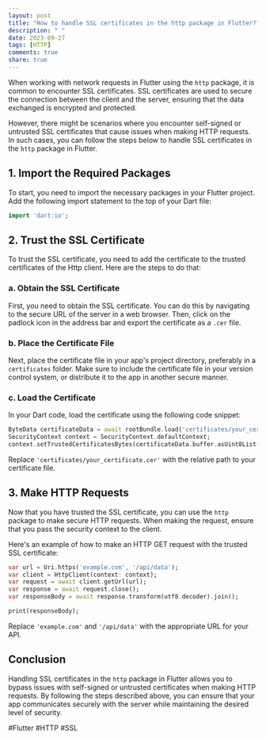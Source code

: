 ```yaml
---
layout: post
title: "How to handle SSL certificates in the http package in Flutter?"
description: " "
date: 2023-09-27
tags: [HTTP]
comments: true
share: true
---
```


When working with network requests in Flutter using the `http` package, it is common to encounter SSL certificates. SSL certificates are used to secure the connection between the client and the server, ensuring that the data exchanged is encrypted and protected.

However, there might be scenarios where you encounter self-signed or untrusted SSL certificates that cause issues when making HTTP requests. In such cases, you can follow the steps below to handle SSL certificates in the `http` package in Flutter.

## 1. Import the Required Packages

To start, you need to import the necessary packages in your Flutter project. Add the following import statement to the top of your Dart file:

```dart
import 'dart:io';
```

## 2. Trust the SSL Certificate

To trust the SSL certificate, you need to add the certificate to the trusted certificates of the Http client. Here are the steps to do that:

### a. Obtain the SSL Certificate

First, you need to obtain the SSL certificate. You can do this by navigating to the secure URL of the server in a web browser. Then, click on the padlock icon in the address bar and export the certificate as a `.cer` file.

### b. Place the Certificate File

Next, place the certificate file in your app's project directory, preferably in a `certificates` folder. Make sure to include the certificate file in your version control system, or distribute it to the app in another secure manner.

### c. Load the Certificate

In your Dart code, load the certificate using the following code snippet:

```dart
ByteData certificateData = await rootBundle.load('certificates/your_certificate.cer');
SecurityContext context = SecurityContext.defaultContext;
context.setTrustedCertificatesBytes(certificateData.buffer.asUint8List());
```

Replace `'certificates/your_certificate.cer'` with the relative path to your certificate file.

## 3. Make HTTP Requests

Now that you have trusted the SSL certificate, you can use the `http` package to make secure HTTP requests. When making the request, ensure that you pass the security context to the client.

Here's an example of how to make an HTTP GET request with the trusted SSL certificate:

```dart
var url = Uri.https('example.com', '/api/data');
var client = HttpClient(context: context);
var request = await client.getUrl(url);
var response = await request.close();
var responseBody = await response.transform(utf8.decoder).join();

print(responseBody);
```

Replace `'example.com'` and `'/api/data'` with the appropriate URL for your API.

## Conclusion

Handling SSL certificates in the `http` package in Flutter allows you to bypass issues with self-signed or untrusted certificates when making HTTP requests. By following the steps described above, you can ensure that your app communicates securely with the server while maintaining the desired level of security.

#Flutter #HTTP #SSL